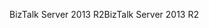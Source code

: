 <span data-ttu-id="e4e58-101">BizTalk Server 2013 R2</span><span class="sxs-lookup"><span data-stu-id="e4e58-101">BizTalk Server 2013 R2</span></span>